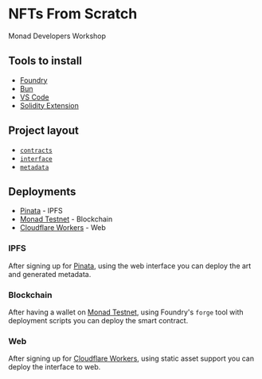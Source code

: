 # NFTs From Scratch

Monad Developers Workshop

## Tools to install

- [Foundry](https://getfoundry.sh/introduction/installation/)
- [Bun](https://bun.sh/)
- [VS Code](https://code.visualstudio.com/download)
- [Solidity Extension](https://marketplace.visualstudio.com/items?itemName=JuanBlanco.solidity)

## Project layout

- [`contracts`](/contracts)
- [`interface`](/interface)
- [`metadata`](/metadata)

## Deployments

- [Pinata](https://pinata.cloud/) - IPFS
- [Monad Testnet](https://testnet.monad.xyz/) - Blockchain
- [Cloudflare Workers](https://workers.cloudflare.com/) - Web

### IPFS

After signing up for [Pinata](https://pinata.cloud/), using the web interface you can deploy the art and generated metadata.

### Blockchain

After having a wallet on [Monad Testnet](https://testnet.monad.xyz/), using Foundry's `forge` tool with deployment scripts you can deploy the smart contract.

### Web

After signing up for [Cloudflare Workers](https://workers.cloudflare.com/), using static asset support you can deploy the interface to web.
